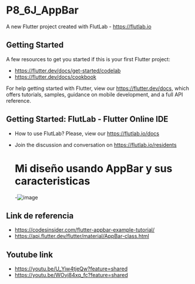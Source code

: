 # P8_6J_AppBar

A new Flutter project created with FlutLab - https://flutlab.io

## Getting Started

A few resources to get you started if this is your first Flutter project:

- https://flutter.dev/docs/get-started/codelab
- https://flutter.dev/docs/cookbook

For help getting started with Flutter, view our
https://flutter.dev/docs, which offers tutorials,
samples, guidance on mobile development, and a full API reference.

## Getting Started: FlutLab - Flutter Online IDE

- How to use FlutLab? Please, view our https://flutlab.io/docs
- Join the discussion and conversation on https://flutlab.io/residents

  # Mi diseño usando AppBar y sus caracteristicas
  -![image](https://github.com/REriveradelgadillo/Mi_AppBar_6J/assets/143548741/d7a670a2-8a1d-4512-8a43-cd53679fd75d)

## Link de referencia
- https://codesinsider.com/flutter-appbar-example-tutorial/
- https://api.flutter.dev/flutter/material/AppBar-class.html
## Youtube link
- https://youtu.be/U_Yiw4tjeQw?feature=shared
- https://youtu.be/WOvj84xq_fc?feature=shared
